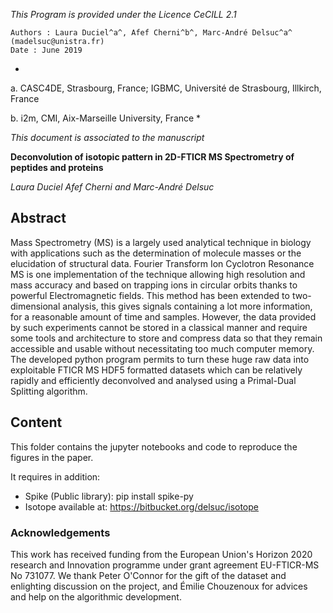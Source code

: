 
*This Program is provided under the Licence CeCILL 2.1*

    Authors : Laura Duciel^a^, Afef Cherni^b^, Marc-André Delsuc^a^ (madelsuc@unistra.fr)
	Date : June 2019

*
a. CASC4DE, Strasbourg, France; IGBMC, Université de Strasbourg, Illkirch, France

b. i2m, CMI, Aix-Marseille University, France
*

*This document is associated to the manuscript*

**Deconvolution of isotopic pattern in 2D-FTICR MS Spectrometry of peptides and proteins**

*Laura Duciel Afef Cherni and Marc-André Delsuc*

## Abstract
Mass Spectrometry (MS) is a largely used analytical technique in biology with applications such as the determination of molecule masses or the elucidation of structural data. 
Fourier Transform Ion Cyclotron Resonance MS is one implementation of the technique allowing high resolution and mass accuracy and based on trapping ions in circular orbits thanks to powerful Electromagnetic fields. 
This method has been extended to two-dimensional analysis, this gives signals containing a lot more information, for a reasonable amount of time and samples.
However, the data provided by such experiments cannot be stored in a classical manner and require some tools and architecture to store and compress data so that they remain accessible and usable without necessitating too much computer memory. 
The developed python program permits to turn these huge raw data into exploitable FTICR MS HDF5 formatted datasets which can be relatively rapidly and efficiently deconvolved and analysed using a Primal-Dual Splitting algorithm.

## Content
This folder contains the jupyter notebooks and code to reproduce the figures in the paper.

It requires in addition:

- Spike (Public library): pip install spike-py
- Isotope available at: https://bitbucket.org/delsuc/isotope

### Acknowledgements

This work has received funding from the European Union's Horizon 2020 research and Innovation programme under grant agreement EU-FTICR-MS No 731077. We thank Peter O'Connor for the gift of the dataset and enlighting discussion on the project, and Émilie Chouzenoux for advices and help on the algorithmic development.